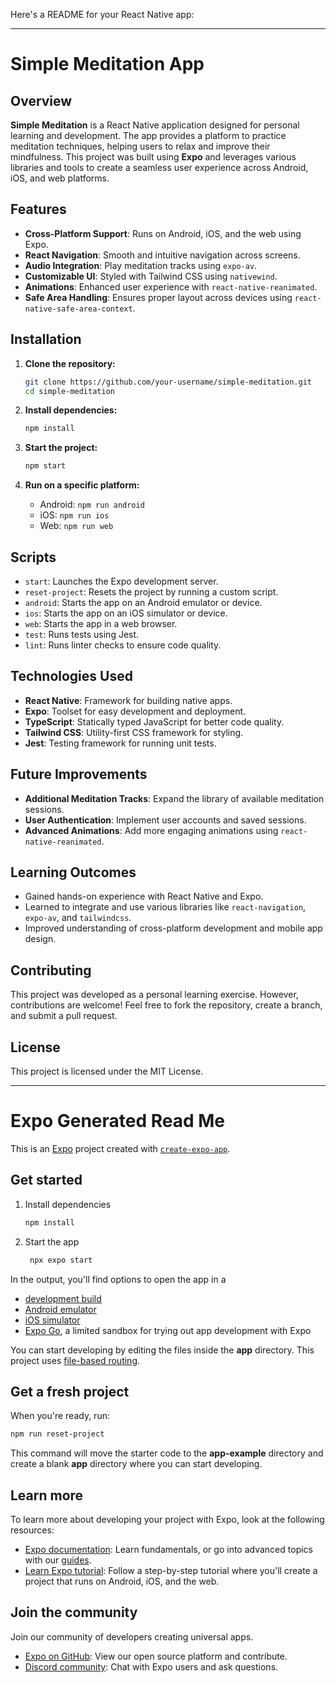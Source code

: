 Here's a README for your React Native app:

---

# Simple Meditation App

## Overview

**Simple Meditation** is a React Native application designed for personal learning and development. The app provides a platform to practice meditation techniques, helping users to relax and improve their mindfulness. This project was built using **Expo** and leverages various libraries and tools to create a seamless user experience across Android, iOS, and web platforms.

## Features

- **Cross-Platform Support**: Runs on Android, iOS, and the web using Expo.
- **React Navigation**: Smooth and intuitive navigation across screens.
- **Audio Integration**: Play meditation tracks using `expo-av`.
- **Customizable UI**: Styled with Tailwind CSS using `nativewind`.
- **Animations**: Enhanced user experience with `react-native-reanimated`.
- **Safe Area Handling**: Ensures proper layout across devices using `react-native-safe-area-context`.

## Installation

1. **Clone the repository:**
   ```bash
   git clone https://github.com/your-username/simple-meditation.git
   cd simple-meditation
   ```

2. **Install dependencies:**
   ```bash
   npm install
   ```

3. **Start the project:**
   ```bash
   npm start
   ```

4. **Run on a specific platform:**
   - Android: `npm run android`
   - iOS: `npm run ios`
   - Web: `npm run web`

## Scripts

- `start`: Launches the Expo development server.
- `reset-project`: Resets the project by running a custom script.
- `android`: Starts the app on an Android emulator or device.
- `ios`: Starts the app on an iOS simulator or device.
- `web`: Starts the app in a web browser.
- `test`: Runs tests using Jest.
- `lint`: Runs linter checks to ensure code quality.

## Technologies Used

- **React Native**: Framework for building native apps.
- **Expo**: Toolset for easy development and deployment.
- **TypeScript**: Statically typed JavaScript for better code quality.
- **Tailwind CSS**: Utility-first CSS framework for styling.
- **Jest**: Testing framework for running unit tests.

## Future Improvements

- **Additional Meditation Tracks**: Expand the library of available meditation sessions.
- **User Authentication**: Implement user accounts and saved sessions.
- **Advanced Animations**: Add more engaging animations using `react-native-reanimated`.

## Learning Outcomes

- Gained hands-on experience with React Native and Expo.
- Learned to integrate and use various libraries like `react-navigation`, `expo-av`, and `tailwindcss`.
- Improved understanding of cross-platform development and mobile app design.

## Contributing

This project was developed as a personal learning exercise. However, contributions are welcome! Feel free to fork the repository, create a branch, and submit a pull request.

## License

This project is licensed under the MIT License.
___

# Expo Generated Read Me

This is an [Expo](https://expo.dev) project created with [`create-expo-app`](https://www.npmjs.com/package/create-expo-app).

## Get started

1. Install dependencies

   ```bash
   npm install
   ```

2. Start the app

   ```bash
    npx expo start
   ```

In the output, you'll find options to open the app in a

- [development build](https://docs.expo.dev/develop/development-builds/introduction/)
- [Android emulator](https://docs.expo.dev/workflow/android-studio-emulator/)
- [iOS simulator](https://docs.expo.dev/workflow/ios-simulator/)
- [Expo Go](https://expo.dev/go), a limited sandbox for trying out app development with Expo

You can start developing by editing the files inside the **app** directory. This project uses [file-based routing](https://docs.expo.dev/router/introduction).

## Get a fresh project

When you're ready, run:

```bash
npm run reset-project
```

This command will move the starter code to the **app-example** directory and create a blank **app** directory where you can start developing.

## Learn more

To learn more about developing your project with Expo, look at the following resources:

- [Expo documentation](https://docs.expo.dev/): Learn fundamentals, or go into advanced topics with our [guides](https://docs.expo.dev/guides).
- [Learn Expo tutorial](https://docs.expo.dev/tutorial/introduction/): Follow a step-by-step tutorial where you'll create a project that runs on Android, iOS, and the web.

## Join the community

Join our community of developers creating universal apps.

- [Expo on GitHub](https://github.com/expo/expo): View our open source platform and contribute.
- [Discord community](https://chat.expo.dev): Chat with Expo users and ask questions.
